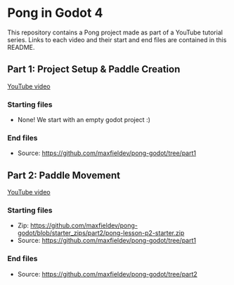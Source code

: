 # Pong in Godot 4
This repository contains a Pong project made as part of a YouTube tutorial series. Links to each video and their start and end files are contained in this README.

## Part 1: Project Setup & Paddle Creation

[YouTube video](https://youtu.be/HV1RHJt_G90)

### Starting files
- None! We start with an empty godot project :)

### End files
- Source: https://github.com/maxfieldev/pong-godot/tree/part1

## Part 2: Paddle Movement

[YouTube video](https://youtu.be/fXTdQZSSGU0)

### Starting files
- Zip: https://github.com/maxfieldev/pong-godot/blob/starter_zips/part2/pong-lesson-p2-starter.zip
- Source: https://github.com/maxfieldev/pong-godot/tree/part1

### End files
- Source: https://github.com/maxfieldev/pong-godot/tree/part2
